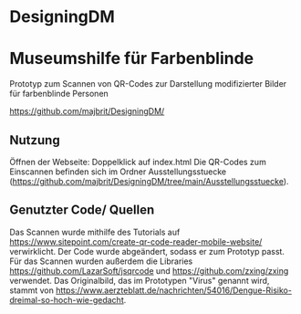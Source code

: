 # DesigningDM
# Museumshilfe für Farbenblinde
Prototyp zum Scannen von QR-Codes zur Darstellung modifizierter Bilder für farbenblinde Personen

https://github.com/majbrit/DesigningDM/

## Nutzung
Öffnen der Webseite: Doppelklick auf index.html
Die QR-Codes zum Einscannen befinden sich im Ordner Ausstellungsstuecke (https://github.com/majbrit/DesigningDM/tree/main/Ausstellungsstuecke).

## Genutzter Code/ Quellen
Das Scannen wurde mithilfe des Tutorials auf https://www.sitepoint.com/create-qr-code-reader-mobile-website/ verwirklicht. Der Code wurde abgeändert, sodass er zum Prototyp passt. Für das Scannen wurden außerdem die Libraries https://github.com/LazarSoft/jsqrcode und https://github.com/zxing/zxing verwendet.
Das Originalbild, das im Prototypen "Virus" genannt wird, stammt von https://www.aerzteblatt.de/nachrichten/54016/Dengue-Risiko-dreimal-so-hoch-wie-gedacht.
